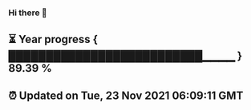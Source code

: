 ### Hi there 👋
⏳ Year progress { ██████████████████████████▁▁▁▁ } 89.39 %
---
⏰ Updated on Tue, 23 Nov 2021 06:09:11 GMT
---
